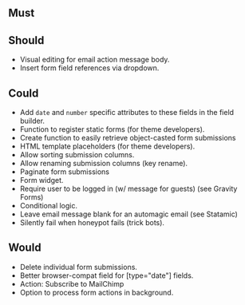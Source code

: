 ## Must

## Should
- Visual editing for email action message body.
- Insert form field references via dropdown.

## Could
- Add `date` and `number` specific attributes to these fields in the field builder.
- Function to register static forms (for theme developers).
- Create function to easily retrieve object-casted form submissions
- HTML template placeholders (for theme developers).
- Allow sorting submission columns.
- Allow renaming submission columns (key rename).
- Paginate form submissions
- Form widget.
- Require user to be logged in (w/ message for guests) (see Gravity Forms)
- Conditional logic.
- Leave email message blank for an automagic email (see Statamic)
- Silently fail when honeypot fails (trick bots).


## Would
- Delete individual form submissions.
- Better browser-compat field for [type="date"] fields.
- Action: Subscribe to MailChimp
- Option to process form actions in background.